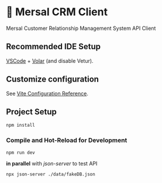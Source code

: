 # 📧 Mersal CRM Client

Mersal Customer Relationship Management System API Client

## Recommended IDE Setup

[VSCode](https://code.visualstudio.com/) + [Volar](https://marketplace.visualstudio.com/items?itemName=Vue.volar) (and disable Vetur).

## Customize configuration

See [Vite Configuration Reference](https://vitejs.dev/config/).

## Project Setup

```sh
npm install
```

### Compile and Hot-Reload for Development

```sh
npm run dev
```

**in parallel** with *json-server* to test API

```sh
npx json-server ./data/fakeDB.json
```
